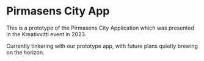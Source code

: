 # Pirmasens City App


This is a prototype of the Pirmasens City Application which was presented in the Kreativvitti event in 2023. 

Currently tinkering with our prototype app, with future plans quietly brewing on the horizon.


